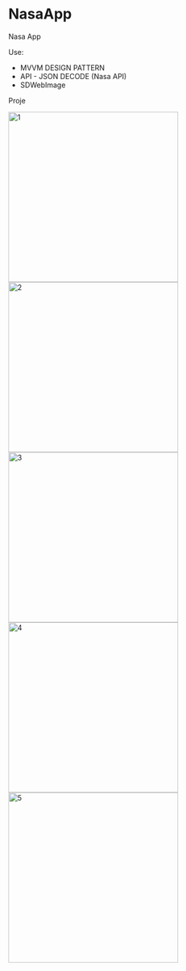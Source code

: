 # NasaApp
 
Nasa App

Use:
- MVVM DESIGN PATTERN
- API - JSON DECODE (Nasa API)
- SDWebImage

Proje 

<img width="337" alt="1" src="https://user-images.githubusercontent.com/65239293/216588320-32a18b1e-c7f7-4e86-accc-50ab785a6c5e.png">

<img width="337" alt="2" src="https://user-images.githubusercontent.com/65239293/216588333-2dd681c3-6107-4da7-a4f7-2f8e68da2e25.png">

<img width="337" alt="3" src="https://user-images.githubusercontent.com/65239293/216588342-e7f5186f-9f71-417d-81a6-3e36db1cc353.png">

<img width="337" alt="4" src="https://user-images.githubusercontent.com/65239293/216588352-015cb035-9eeb-4c56-ba4c-691a3930d8e9.png">

<img width="337" alt="5" src="https://user-images.githubusercontent.com/65239293/216588364-1a823746-12a3-4702-b7c5-6fa07a44770c.png">
